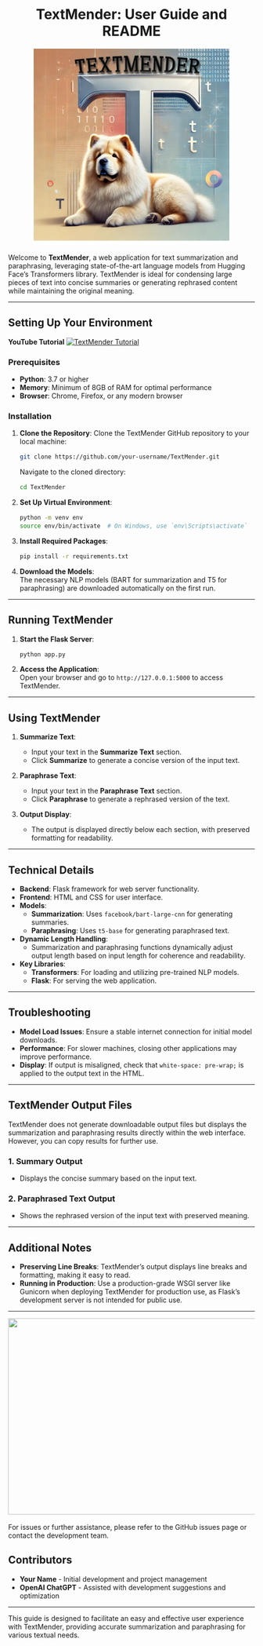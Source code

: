 <h1 align="center">TextMender: User Guide and README</h1>
<p align="center">
  <img src="images/textmender_2final.jpg" width="400" height="400">
</p>

Welcome to **TextMender**, a web application for text summarization and paraphrasing, leveraging state-of-the-art language models from Hugging Face’s Transformers library. TextMender is ideal for condensing large pieces of text into concise summaries or generating rephrased content while maintaining the original meaning.

---

## **Setting Up Your Environment**

**YouTube Tutorial**
[![TextMender Tutorial](https://raw.githubusercontent.com/your-username/TextMender/main/images/youtube_thumbnail.png)](https://youtu.be/your_video_link "Click to watch the video")

### **Prerequisites**

- **Python**: 3.7 or higher
- **Memory**: Minimum of 8GB of RAM for optimal performance
- **Browser**: Chrome, Firefox, or any modern browser

### **Installation**

1. **Clone the Repository**: Clone the TextMender GitHub repository to your local machine:
    
    ```bash
    git clone https://github.com/your-username/TextMender.git
    ```
    
    Navigate to the cloned directory:
    
    ```bash
    cd TextMender
    ```

2. **Set Up Virtual Environment**:
    
    ```bash
    python -m venv env
    source env/bin/activate  # On Windows, use `env\Scripts\activate`
    ```

3. **Install Required Packages**:
    
    ```bash
    pip install -r requirements.txt
    ```

4. **Download the Models**:  
   The necessary NLP models (BART for summarization and T5 for paraphrasing) are downloaded automatically on the first run.

---

## **Running TextMender**

1. **Start the Flask Server**:
    
    ```bash
    python app.py
    ```

2. **Access the Application**:  
   Open your browser and go to `http://127.0.0.1:5000` to access TextMender.

---

## **Using TextMender**

1. **Summarize Text**:
   - Input your text in the **Summarize Text** section.
   - Click **Summarize** to generate a concise version of the input text.

2. **Paraphrase Text**:
   - Input your text in the **Paraphrase Text** section.
   - Click **Paraphrase** to generate a rephrased version of the text.

3. **Output Display**:
   - The output is displayed directly below each section, with preserved formatting for readability.

---

## **Technical Details**

- **Backend**: Flask framework for web server functionality.
- **Frontend**: HTML and CSS for user interface.
- **Models**:
  - **Summarization**: Uses `facebook/bart-large-cnn` for generating summaries.
  - **Paraphrasing**: Uses `t5-base` for generating paraphrased text.
- **Dynamic Length Handling**:
  - Summarization and paraphrasing functions dynamically adjust output length based on input length for coherence and readability.
- **Key Libraries**:
  - **Transformers**: For loading and utilizing pre-trained NLP models.
  - **Flask**: For serving the web application.

---

## **Troubleshooting**

- **Model Load Issues**: Ensure a stable internet connection for initial model downloads.
- **Performance**: For slower machines, closing other applications may improve performance.
- **Display**: If output is misaligned, check that `white-space: pre-wrap;` is applied to the output text in the HTML.

---

## **TextMender Output Files**

TextMender does not generate downloadable output files but displays the summarization and paraphrasing results directly within the web interface. However, you can copy results for further use.

### **1. Summary Output**
   - Displays the concise summary based on the input text.

### **2. Paraphrased Text Output**
   - Shows the rephrased version of the input text with preserved meaning.

---

## **Additional Notes**

- **Preserving Line Breaks**: TextMender’s output displays line breaks and formatting, making it easy to read.
- **Running in Production**: Use a production-grade WSGI server like Gunicorn when deploying TextMender for production use, as Flask’s development server is not intended for public use.

---

<p align="center">
  <img src="https://raw.githubusercontent.com/your-username/TextMender/main/images/TextMender_screenshot.png" width="700" height="400">
</p>

For issues or further assistance, please refer to the GitHub issues page or contact the development team.

## **Contributors**

- **Your Name** - Initial development and project management
- **OpenAI ChatGPT** - Assisted with development suggestions and optimization

---

This guide is designed to facilitate an easy and effective user experience with TextMender, providing accurate summarization and paraphrasing for various textual needs.

